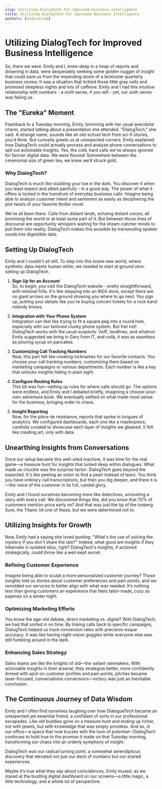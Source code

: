```yaml
---
slug: utilizing-dialogtech-for-improved-business-intelligence
title: Utilizing DialogTech for Improved Business Intelligence
authors: [undirected]
---
```



# Utilizing DialogTech for Improved Business Intelligence

So, there we were. Emily and I, knee-deep in a heap of reports and drowning in data, were desperately seeking some golden nugget of insight that could save us from the impending doom of a lackluster quarterly business review. It was a situation that tickled those little gray cells and promised sleepless nights and lots of caffeine. Emily and I had this intuitive relationship with numbers - a sixth sense, if you will - yet, our sixth sense was failing us. 

## The "Eureka" Moment

Flashback to a Tuesday morning. Emily, brimming with her usual anecdotal charm, started talking about a presentation she attended. "DialogTech," she said. A strange name, sounds like an old-school tech from sci-fi stories, you'd think. But curiosity greets us at unexpected corners. Emily explained how DialogTech could actually process and analyze phone conversations to spit out actionable insights. Yes, the cold, hard calls we've always ignored for fancier digital data. We were floored! Somewhere between the ceremonial sips of green tea, we knew we’d struck gold.

### Why DialogTech?

DialogTech is much like stubbing your toe in the dark. You discover it when you least expect and albeit painfully - in a good way. The power of what it offers is locked in the humdrum of everyday business calls. Imagine being able to analyze customer intent and sentiment as easily as deciphering the plot twists of your favorite thriller novel.

We’ve all been there. Calls from distant lands, echoing distant voices, all promising the world or at least some part of it. But between those lines of discourse are opportunity whispers waiting for the dream-catcher minds to pull them into reality. DialogTech makes this possible by transmuting spoken soods into digestible data. 

## Setting Up DialogTech

Emily and I couldn’t sit still. To step into this brave new world, where synthetic data meets human whim, we needed to start at ground zero: setting up DialogTech. 

1. **Sign Up for an Account**  
   So, to begin, you visit the DialogTech website - pretty straightforward, with minimal frills. It's like stepping into an IKEA store, except there are no giant arrows on the ground showing you where to go next. You sign up, putting your details like you're buying concert tickets for a rock band nobody knows.

2. **Integration with Your Phone System**  
   Integration can feel like trying to fit a square peg into a round hole, especially with our beloved clunky phone system. But fret not! DialogTech works with the usual suspects: VoIP, landlines, and whatnot. Emily suggested we bring in Gary from IT, and voilà, it was as seamless as pouring syrup on pancakes.

3. **Customizing Call Tracking Numbers**  
   Now, this part felt like creating nicknames for our favorite contacts. You choose your call tracking numbers, customizing them based on marketing campaigns or various departments. Each number is like a key that unlocks insights hiding in plain sight.

4. **Configure Routing Rules**  
   This bit was fun—setting up rules for where calls should go. The options were endless, and Emily and I debated briefly, imagining a choose-your-own-adventure book. We eventually settled on what made most sense for the business, bringing order to chaos.

5. **Insight Reporting**  
   Now, for the pièce de résistance, reports that spoke in tongues of analytics. We configured dashboards, each one like a masterpiece, carefully curated to showcase each layer of insights we gleaned. It felt like creating art, only with data.

## Unearthing Insights from Conversations

Once our setup became this well-oiled machine, it was time for the real game—a treasure hunt for insights that lurked deep within dialogues. What made us chuckle was the surprise factor: DialogTech goes beyond the expected. It's like peeling an onion to find a pearl instead of tears. You think you have ordinary call transcriptions, but then you dig deeper, and there it is—the voice of the customer in its full, candid glory. 

Emily and I found ourselves becoming more like detectives, unraveling a story with every call. We discovered things like, did you know that 70% of customers mention price early on? And that was just the tip of the iceberg. Sure, the Titanic hit one of these, but we were determined not to.

## Utilizing Insights for Growth

Now, Emily had a saying she loved quoting: "What's the use of solving the mystery if you don't share the tale?" Indeed, what good are insights if they hibernate in isolated silos, right? DialogTech's insights, if actioned strategically, could thrive like a well-kept secret.

### Refining Customer Experience

Imagine being able to sculpt a more personalized customer journey? Those insights told us stories about customer preferences and pain points, and we remolded our services to better align with what was needed. It’s nothing less than giving customers an experience that feels tailor-made, cozy as pajamas on a winter night.

### Optimizing Marketing Efforts

You know the age-old debate, direct marketing vs. digital? With DialogTech, we had that sorted in no time. By linking calls back to specific campaigns, DialogTech helped us track conversion rates with precision-esque accuracy. It was like having night-vision goggles while everyone else was still fumbling around in the dark.

### Enhancing Sales Strategy

Sales teams are like the knights of old—the valiant rainmakers. With actionable insights in their arsenal, they strategize better, more confidently. Armed with spot-on customer profiles and pain points, pitches became laser-focused, conversations conversions—victory was just an inevitable conclusion.

## The Continuous Journey of Data Wisdom

Emily and I often find ourselves laughing over how DialogueTech became an unexpected yet essential friend, a confidant of sorts in our professional escapades. Like old buddies gone on a treasure hunt and ending up richer, not with jewels, but with knowledge that was simply priceless. 
And so, in our office—a space that now buzzes with the hum of potential—DialogTech continues to hold true to the promise it made on that Tuesday morning, transforming our chaos into an orderly symphony of insight.

DialogTech was our radical turning point, a somewhat serendipitous discovery that elevated not just our deck of numbers but our shared experiences. 

Maybe it’s true what they say about coincidences, Emily mused, as we stared at the bustling digital dashboard on our screens—a little magic, a little technology, and a whole lot of perspective.